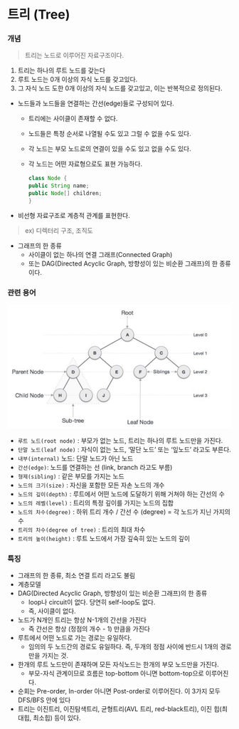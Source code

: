 # 트리 (Tree)

### 개념 
> 트리는 노드로 이루어진 자료구조이다.

1. 트리는 하나의 루트 노드를 갖는다
2. 루트 노드는 0개 이상의 자식 노드를 갖고있다.
3. 그 자식 노드 도한 0개 이상의 자식 노드를 갖고있고, 이는 반복적으로 정의된다.

* 노드들과 노드들을 연결하는 간선(edge)들로 구성되어 있다.
    * 트리에는 사이클이 존재할 수 없다.
    * 노드들은 특정 순서로 나열될 수도 있고 그럴 수 없을 수도 있다.
    * 각 노드는 부모 노드로의 연결이 있을 수도 있고 없을 수도 있다.
    * 각 노드는 어떤 자료형으로도 표현 가능하다.

        ```java
        class Node {
        public String name;
        public Node[] children;
        }
        ```

* 비선형 자료구조로 계층적 관계를 표현한다.
> ex) 디렉터리 구조, 조직도
* 그래프의 한 종류
    * 사이클이 없는 하나의 연결 그래프(Connected Graph)
    * 또는 DAG(Directed Acyclic Graph, 방향성이 있는 비순환 그래프)의 한 종류이다.

### 관련 용어

![](../img/tree.png)

* `루트 노드(root node)` : 부모가 없는 노드, 트리는 하나의 루트 노드만을 가진다.
* `단말 노드(leaf node)` : 자식이 없는 노드, ‘말단 노드’ 또는 ‘잎노드’ 라고도 부른다.
* `내부(internal)` 노드: 단말 노드가 아닌 노드
* `간선(edge)`: 노드를 연결하는 선 (link, branch 라고도 부름)
* `형제(sibling)` : 같은 부모를 가지는 노드
* `노드의 크기(size)` : 자신을 포함한 모든 자손 노드의 개수
* `노드의 깊이(depth)` : 루트에서 어떤 노드에 도달하기 위해 거쳐야 하는 간선의 수
* `노드의 레벨(level)` : 트리의 특정 깊이를 가지는 노드의 집합
* `노드의 차수(degree)` : 하위 트리 개수 / 간선 수 (degree) = 각 노드가 지닌 가지의 수
* `트리의 차수(degree of tree)` : 트리의 최대 차수
* `트리의 높이(height)` : 루트 노드에서 가장 깊숙히 있는 노드의 깊이

### 특징
* 그래프의 한 종류, 최소 연결 트리 라고도 불림
* 계층모델
* DAG(Directed Acyclic Graph, 방향성이 있는 비순환 그래프)의 한 종류
    * loop나 circuit이 없다. 당연히 self-loop도 없다.
    * 즉, 사이클이 없다.
* 노드가 N개인 트리는 항상 N-1개의 간선을 가진다
    * 즉 간선은 항상 (정점의 개수 - 1) 만큼을 가진다
* 루트에서 어떤 노드로 가는 경로는 유일하다.
    * 임의의 두 노드간의 경로도 유일하다. 즉, 두개의 정점 사이에 반드시 1개의 경로만을 가지는 것.
* 한개의 루트 노드만이 존재하며 모든 자식노드는 한개의 부모 노드만을 가진다.
    * 부모-자식 관계이므로 흐름은 top-bottom 아니면 bottom-top으로 이루어진다.
* 순회는 Pre-order, In-order 아니면 Post-order로 이루어진다. 이 3가지 모두 DFS/BFS 안에 있다
* 트리는 이진트리, 이진탐색트리, 균형트리(AVL 트리, red-black트리), 이진 힙(최대힙, 최소힙) 등이 있다.
